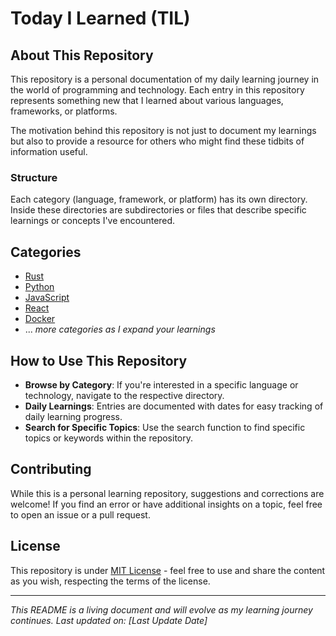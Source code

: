 # Today I Learned (TIL)

## About This Repository
This repository is a personal documentation of my daily learning journey in the world of programming and technology. Each entry in this repository represents something new that I learned about various languages, frameworks, or platforms.

The motivation behind this repository is not just to document my learnings but also to provide a resource for others who might find these tidbits of information useful.

### Structure
Each category (language, framework, or platform) has its own directory. Inside these directories are subdirectories or files that describe specific learnings or concepts I've encountered.

## Categories
- [Rust](/Rust)
- [Python](/Python)
- [JavaScript](/JavaScript)
- [React](/LLM)
- [Docker](/AI)
- ... _more categories as I expand your learnings_

## How to Use This Repository
- **Browse by Category**: If you're interested in a specific language or technology, navigate to the respective directory.
- **Daily Learnings**: Entries are documented with dates for easy tracking of daily learning progress.
- **Search for Specific Topics**: Use the search function to find specific topics or keywords within the repository.

## Contributing
While this is a personal learning repository, suggestions and corrections are welcome! If you find an error or have additional insights on a topic, feel free to open an issue or a pull request.

## License
This repository is under [MIT License](LICENSE.md) - feel free to use and share the content as you wish, respecting the terms of the license.

---

_This README is a living document and will evolve as my learning journey continues. Last updated on: [Last Update Date]_
